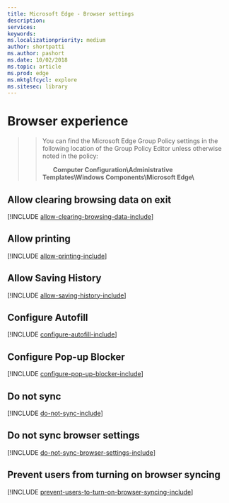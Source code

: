 ```yaml
---
title: Microsoft Edge - Browser settings 
description: 
services: 
keywords: 
ms.localizationpriority: medium
author: shortpatti
ms.author: pashort
ms.date: 10/02/2018
ms.topic: article
ms.prod: edge
ms.mktglfcycl: explore
ms.sitesec: library
---
```


# Browser experience


>>You can find the Microsoft Edge Group Policy settings in the following location of the Group Policy Editor unless otherwise noted in the policy:
>>
>>&nbsp;&nbsp;&nbsp;&nbsp;&nbsp;&nbsp;**Computer Configuration\\Administrative Templates\\Windows Components\\Microsoft Edge\\**

## Allow clearing browsing data on exit 
[!INCLUDE [allow-clearing-browsing-data-include](../includes/allow-clearing-browsing-data-include.md)]

## Allow printing 
[!INCLUDE [allow-printing-include](../includes/allow-printing-include.md)]

## Allow Saving History 
[!INCLUDE [allow-saving-history-include](../includes/allow-saving-history-include.md)]

## Configure Autofill 
[!INCLUDE [configure-autofill-include](../includes/configure-autofill-include.md)]

## Configure Pop-up Blocker  
[!INCLUDE [configure-pop-up-blocker-include](../includes/configure-pop-up-blocker-include.md)]

## Do not sync 
[!INCLUDE [do-not-sync-include](../includes/do-not-sync-include.md)]

## Do not sync browser settings 
[!INCLUDE [do-not-sync-browser-settings-include](../includes/do-not-sync-browser-settings-include.md)]

## Prevent users from turning on browser syncing  
[!INCLUDE [prevent-users-to-turn-on-browser-syncing-include](../includes/prevent-users-to-turn-on-browser-syncing-include.md)]



